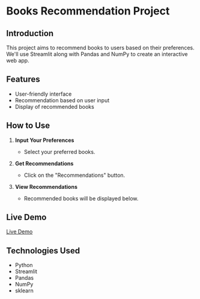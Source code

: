 # Books Recommendation Project

## Introduction
This project aims to recommend books to users based on their preferences. We'll use Streamlit along with Pandas and NumPy to create an interactive web app.

## Features
- User-friendly interface
- Recommendation based on user input
- Display of recommended books

## How to Use
1. **Input Your Preferences**
   - Select your preferred books.
   
2. **Get Recommendations**
   - Click on the "Recommendations" button.
   
3. **View Recommendations**
   - Recommended books will be displayed below.
   
## Live Demo
[Live Demo](https://books-by-srujan0.streamlit.app/)

## Technologies Used
- Python
- Streamlit
- Pandas
- NumPy
- sklearn
